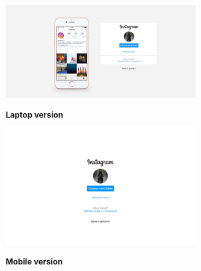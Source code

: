 <img src="img/titulo-readme.jpeg"></img>

## Laptop version

<img src="img/responsivo-mobile.png"></img>

## Mobile version



